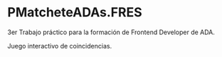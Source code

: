 # PMatcheteADAs.FRES

3er Trabajo práctico para la formación de Frontend Developer de ADA.

Juego interactivo de coincidencias.
